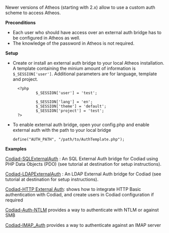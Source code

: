 Newer versions of Atheos (starting with 2.x) allow to use a custom auth scheme to access Atheos. 

**Preconditions** 

- Each user who should have access over an external auth bridge has to be configured in Atheos as well. 
- The knowledge of the password in Atheos is not required.

**Setup**

- Create or install an external auth bridge to your local Atheos installation. A template containing the minium amount of information is ```$_SESSION['user']```. Additional parameters are for language, template and project.

        <?php 
                $_SESSION['user'] = 'test';

                $_SESSION['lang'] = 'en';
                $_SESSION['theme'] = 'default';
                $_SESSION['project'] = 'test';
        ?>

- To enable external auth bridge, open your config.php and enable external auth with the path to your local bridge

     ```define("AUTH_PATH", "/path/to/AuthTemplate.php");```

**Examples**

[Codiad-SQLExternalAuth](https://github.com/QMXTech/Codiad-SQLExternalAuth) : An SQL External Auth bridge for Codiad using PHP Data Objects (PDO) (see tutorial at destination for setup instructions).

[Codiad-LDAPExternalAuth](https://github.com/QMXTech/Codiad-LDAPExternalAuth) : An LDAP External Auth bridge for Codiad (see tutorial at destination for setup instructions).

[Codiad-HTTP External Auth](https://gist.github.com/basteln3rk/4cab14ebd990e46efaef): shows how to integrate HTTP Basic authentication with Codiad, and create users in Codiad configuration if required

[Codiad-Auth-NTLM](https://github.com/daeks/Codiad-Auth-NTLM) provides a way to authenticate with NTLM or against SMB

[Codiad-IMAP_Auth](https://github.com/dugite-code/codiad-imap_auth) provides a way to authenticate against an IMAP server